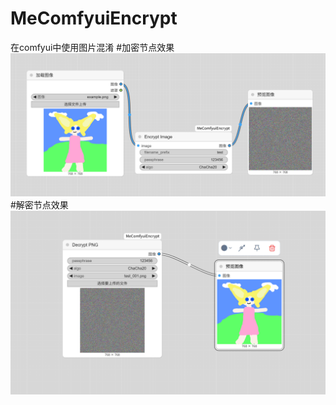 # MeComfyuiEncrypt
在comfyui中使用图片混淆
#加密节点效果
![image](https://github.com/Me-gumin/MeComfyuiEncrypt/blob/main/example/1.png)
#解密节点效果
![image](https://github.com/Me-gumin/MeComfyuiEncrypt/blob/main/example/2.png)

